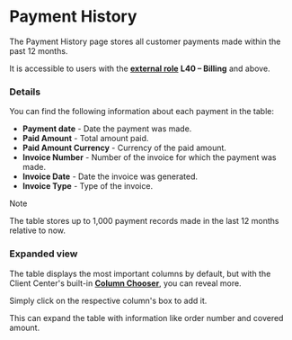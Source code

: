 # Payment History

The Payment History page stores all customer payments made within the past 12 months.

It is accessible to users with the **[external role](/modules/crm/sales/customers/external-access.md#roles)** **L40 – Billing** and above.

### Details

You can find the following information about each payment in the table:

- **Payment date** - Date the payment was made.
- **Paid Amount** - Total amount paid.
- **Paid Amount Currency** - Currency of the paid amount.
- **Invoice Number** - Number of the invoice for which the payment was made.
- **Invoice Date** - Date the invoice was generated.
- **Invoice Type** - Type of the invoice.

> [!NOTE]
>
> The table stores up to 1,000 payment records made in the last 12 months relative to now.

### Expanded view

The table displays the most important columns by default, but with the Client Center's built-in **[Column Chooser](../grid-control.md#column-chooser)**, you can reveal more.

Simply click on the respective column's box to add it.

This can expand the table with information like order number and covered amount.
